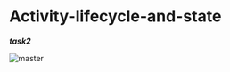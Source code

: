 # Activity-lifecycle-and-state

***task2***

![master](https://user-images.githubusercontent.com/47654208/111642439-34266b80-8826-11eb-90cd-e0ef59f8aacf.gif)
